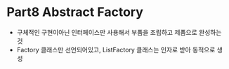 # Part8 Abstract Factory
- 구체적인 구현이아닌 인터페이스만 사용해서 부품을 조립하고 제품으로 완성하는 것
- Factory 클래스만 선언되어있고, ListFactory 클래스는 인자로 받아 동적으로 생성